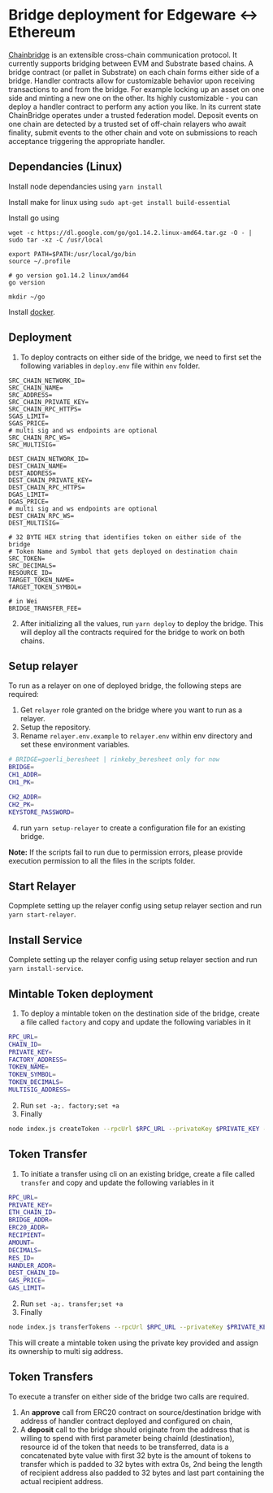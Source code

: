 #  Bridge deployment for Edgeware <-> Ethereum  
[Chainbridge](https://github.com/ChainSafe/ChainBridge) is an extensible cross-chain communication protocol. It currently supports bridging between EVM and Substrate based chains.
A bridge contract (or pallet in Substrate) on each chain forms either side of a bridge. Handler contracts allow for customizable behavior upon receiving transactions to and from the bridge. For example locking up an asset on one side and minting a new one on the other. Its highly customizable - you can deploy a handler contract to perform any action you like.
In its current state ChainBridge operates under a trusted federation model. Deposit events on one chain are detected by a trusted set of off-chain relayers who await finality, submit events to the other chain and vote on submissions to reach acceptance triggering the appropriate handler.  

## Dependancies (Linux)
  Install node dependancies using
  ``` yarn install ```
  
  Install make for linux using
  ``` sudo apt-get install build-essential ```
  
  Install go using
  ```
  wget -c https://dl.google.com/go/go1.14.2.linux-amd64.tar.gz -O - | sudo tar -xz -C /usr/local

  export PATH=$PATH:/usr/local/go/bin
  source ~/.profile

  # go version go1.14.2 linux/amd64
  go version

  mkdir ~/go
  ```

  Install [docker](https://docs.docker.com/engine/install/ubuntu/).

  
##  Deployment
1. To deploy contracts on either side of the bridge, we need to first set the following variables in ```deploy.env``` file within ```env``` folder.
```
SRC_CHAIN_NETWORK_ID=
SRC_CHAIN_NAME=
SRC_ADDRESS=
SRC_CHAIN_PRIVATE_KEY=
SRC_CHAIN_RPC_HTTPS=
SGAS_LIMIT=
SGAS_PRICE=
# multi sig and ws endpoints are optional
SRC_CHAIN_RPC_WS=
SRC_MULTISIG=

DEST_CHAIN_NETWORK_ID=
DEST_CHAIN_NAME=
DEST_ADDRESS=
DEST_CHAIN_PRIVATE_KEY=
DEST_CHAIN_RPC_HTTPS=
DGAS_LIMIT=
DGAS_PRICE=
# multi sig and ws endpoints are optional
DEST_CHAIN_RPC_WS=
DEST_MULTISIG=

# 32 BYTE HEX string that identifies token on either side of the bridge
# Token Name and Symbol that gets deployed on destination chain
SRC_TOKEN=
SRC_DECIMALS=
RESOURCE_ID=
TARGET_TOKEN_NAME=
TARGET_TOKEN_SYMBOL=

# in Wei
BRIDGE_TRANSFER_FEE=
```
2. After initializing all the values, run ```yarn deploy``` to deploy the bridge. This will deploy all the contracts required for the bridge to work on both chains.

## Setup relayer
To run as a relayer on one of deployed bridge, the following steps are required:
1.  Get ```relayer``` role granted on the bridge where you want to run as a relayer.
2.  Setup the repository.
3.  Rename ```relayer.env.example``` to ```relayer.env``` within env directory and set these environment variables.
```bash
# BRIDGE=goerli_beresheet | rinkeby_beresheet only for now
BRIDGE=
CH1_ADDR=
CH1_PK=

CH2_ADDR=
CH2_PK=
KEYSTORE_PASSWORD=
```
4.  run ```yarn setup-relayer``` to create a configuration file for an existing bridge.

**Note:** If the scripts fail to run due to permission errors, please provide execution permission to all the files in the scripts folder.

## Start Relayer
Copmplete setting up the relayer config using setup relayer section and run ```yarn start-relayer```.

## Install Service
Complete setting up the relayer config using setup relayer section and run ```yarn install-service```.

## Mintable Token deployment
1. To deploy a mintable token on the destination side of the bridge, create a file called ```factory``` and copy and update the following variables in it
```bash
RPC_URL=
CHAIN_ID=
PRIVATE_KEY=
FACTORY_ADDRESS=
TOKEN_NAME=
TOKEN_SYMBOL=
TOKEN_DECIMALS=
MULTISIG_ADDRESS=
```
2. Run ```set -a;. factory;set +a```
3. Finally
```bash
node index.js createToken --rpcUrl $RPC_URL --privateKey $PRIVATE_KEY --factoryAddress $FACTORY_ADDRESS --chainId $CHAIN_ID --tokenName $TOKEN_NAME --tokenSymbol $TOKEN_SYMBOL --tokenDecimals $TOKEN_DECIMALS --multiSigAddress $MULTISIG_ADDRESS
```

## Token Transfer
1. To initiate a transfer using cli on an existing bridge, create a file called ```transfer``` and copy and update the following variables in it
```bash
RPC_URL=
PRIVATE_KEY=
ETH_CHAIN_ID=
BRIDGE_ADDR=
ERC20_ADDR=
RECIPIENT=
AMOUNT=
DECIMALS=
RES_ID=
HANDLER_ADDR=
DEST_CHAIN_ID=
GAS_PRICE=
GAS_LIMIT=
```
2. Run ```set -a;. transfer;set +a```
3. Finally
```bash
node index.js transferTokens --rpcUrl $RPC_URL --privateKey $PRIVATE_KEY --ethChainId $ETH_CHAIN_ID --bridgeAddress $BRIDGE_ADDR --erc20Address $ERC20_ADDR --recipient $RECIPIENT --amount $AMOUNT --decimals $DECIMALS --resourceId $RES_ID --handlerAddress $HANDLER_ADDR --destinationChainBridgeChainId $DEST_CHAIN_ID --gasPrice $GAS_PRICE --gasLimit $GAS_LIMIT
```
This will create a mintable token using the private key provided and assign its ownership to
multi sig address.
##  Token Transfers

To execute a transfer on either side of the bridge two calls are required.
1. An **approve** call from ERC20 contract on source/destination bridge with address of handler contract deployed and configured on chain,
2. A **deposit** call to the bridge should originate from the address that is willing to spend with first parameter being chainId (destination), resource id of the token that needs to be transferred, data is a concatenated byte value with first 32 byte is the amount of tokens to transfer which is padded to 32 bytes with extra 0s, 2nd being the length of recipient address also padded to 32 bytes and last part containing the actual recipient address.

